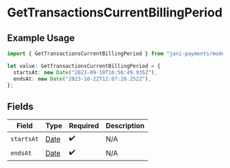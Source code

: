 # GetTransactionsCurrentBillingPeriod

## Example Usage

```typescript
import { GetTransactionsCurrentBillingPeriod } from "jani-payments/models/operations";

let value: GetTransactionsCurrentBillingPeriod = {
  startsAt: new Date("2023-09-10T16:56:49.935Z"),
  endsAt: new Date("2023-10-22T12:07:20.252Z"),
};
```

## Fields

| Field                                                                                         | Type                                                                                          | Required                                                                                      | Description                                                                                   |
| --------------------------------------------------------------------------------------------- | --------------------------------------------------------------------------------------------- | --------------------------------------------------------------------------------------------- | --------------------------------------------------------------------------------------------- |
| `startsAt`                                                                                    | [Date](https://developer.mozilla.org/en-US/docs/Web/JavaScript/Reference/Global_Objects/Date) | :heavy_check_mark:                                                                            | N/A                                                                                           |
| `endsAt`                                                                                      | [Date](https://developer.mozilla.org/en-US/docs/Web/JavaScript/Reference/Global_Objects/Date) | :heavy_check_mark:                                                                            | N/A                                                                                           |